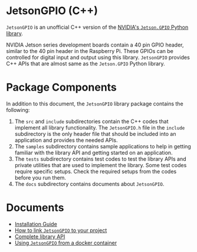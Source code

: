 # JetsonGPIO (C++)
`JetsonGPIO` is an unofficial C++ version of the [NVIDIA's `Jetson.GPIO` Python library](https://github.com/NVIDIA/jetson-gpio).

NVIDIA Jetson series development boards contain a 40 pin GPIO header, similar to the 40 pin header in the Raspberry Pi. These GPIOs can be controlled for digital input and output using this library. `JetsonGPIO` provides C++ APIs that are almost same as the `Jetson.GPIO` Python library.
  
  
# Package Components
In addition to this document, the `JetsonGPIO` library package contains the following:
1. The `src` and `include` subdirectories contain the C++ codes that implement all library functionality. The `JetsonGPIO.h` file in the `include` subdirectory is the only header file that should be included into an application and provides the needed APIs. 
2. The `samples` subdirectory contains sample applications to help in getting familiar with the library API and getting started on an application. 
3. The `tests` subdirectory contains test codes to test the library APIs and private utilities that are used to implement the library. Some test codes require specific setups. Check the required setups from the codes before you run them. 
4. The `docs` subdirectory contains documents about `JetsonGPIO`. 

# Documents
- [Installation Guide](docs/installation_guide.md)
- [How to link `JetsonGPIO` to your project](docs/how_to_link_to_your_project.md)
- [Complete library API](docs/library_api.md)
- [Using `JetsonGPIO` from a docker container](docs/using_from_docker_container.md)
